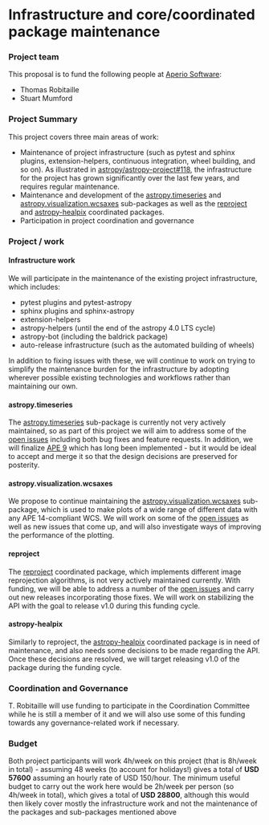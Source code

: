 Infrastructure and core/coordinated package maintenance
=======================================================

### Project team

This proposal is to fund the following people at
[Aperio Software](https://aperiosoftware.com):

* Thomas Robitaille
* Stuart Mumford

### Project Summary

This project covers three main areas of work:

* Maintenance of project infrastructure (such as pytest and sphinx plugins,
  extension-helpers, continuous integration, wheel building, and so on). As
  illustrated in
  [astropy/astropy-project#118](https://github.com/astropy/astropy-project/issues/118),
  the infrastructure for the project has grown significantly over the last few
  years, and requires regular maintenance.
* Maintenance and development of the
  [astropy.timeseries](https://docs.astropy.org/en/stable/timeseries/) and
  [astropy.visualization.wcsaxes](https://docs.astropy.org/en/stable/visualization/wcsaxes/)
  sub-packages as well as the [reproject](http://reproject.readthedocs.io) and
  [astropy-healpix](https://astropy-healpix.readthedocs.io/en/latest/)
  coordinated packages.
* Participation in project coordination and governance

### Project / work

#### Infrastructure work

We will participate in the maintenance of the existing project infrastructure,
which includes:

* pytest plugins and pytest-astropy
* sphinx plugins and sphinx-astropy
* extension-helpers
* astropy-helpers (until the end of the astropy 4.0 LTS cycle)
* astropy-bot (including the baldrick package)
* auto-release infrastructure (such as the automated building of wheels)

In addition to fixing issues with these, we will continue to work on trying to
simplify the maintenance burden for the infrastructure by adopting wherever
possible existing technologies and workflows rather than maintaining our own.

#### astropy.timeseries

The [astropy.timeseries](https://docs.astropy.org/en/stable/timeseries/)
sub-package is currently not very actively maintained, so as part of this
project we will aim to address some of the [open
issues](https://github.com/astropy/astropy/issues?q=is%3Aopen+is%3Aissue+label%3Atimeseries)
including both bug fixes and feature requests. In addition, we will finalize
[APE 9](https://github.com/astropy/astropy-APEs/pull/12) which has long been
implemented - but it would be ideal to accept and merge it so that the design
decisions are preserved for posterity.

#### astropy.visualization.wcsaxes

We propose to continue maintaining the
[astropy.visualization.wcsaxes](https://docs.astropy.org/en/stable/visualization/wcsaxes/)
sub-package, which is used to make plots of a wide range of different data with
any APE 14-compliant WCS. We will work on some of the [open
issues](https://github.com/astropy/astropy/issues?q=is%3Aopen+is%3Aissue+label%3Avisualization.wcsaxes)
as well as new issues that come up, and will also investigate ways of improving
the performance of the plotting.

#### reproject

The [reproject](https://github.com/astropy/reproject) coordinated package, which
implements different image reprojection algorithms, is not very actively
maintained currently. With funding, we will be able to address a number of the
[open issues](https://github.com/astropy/reproject/issues) and carry out new
releases incorporating those fixes. We will work on stabilizing the API with the
goal to release v1.0 during this funding cycle.

#### astropy-healpix

Similarly to reproject, the
[astropy-healpix](https://github.com/astropy/astropy-healpix) coordinated
package is in need of maintenance, and also needs some decisions to be made
regarding the API. Once these decisions are resolved, we will target releasing
v1.0 of the package during the funding cycle.

### Coordination and Governance

T. Robitaille will use funding to participate in the Coordination Committee
while he is still a member of it and we will also use some of this funding
towards any governance-related work if necessary.

### Budget

Both project participants will work 4h/week on this project (that is 8h/week in
total) - assuming 48 weeks (to account for holidays!) gives a total of **USD
57600** assuming an hourly rate of USD 150/hour. The minimum useful budget to
carry out the work here would be 2h/week per person (so 4h/week in total), which
gives a total of **USD 28800**, although this would then likely cover mostly the
infrastructure work and not the maintenance of the packages and sub-packages
mentioned above